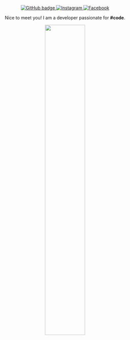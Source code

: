 <p align="center">
  <a href="https://github.com/eiromplays">
    <img src="https://img.shields.io/badge/-Github-000?style=for-the-badge&logo=Github&logoColor=white&link=https://github.com/eiromplays" alt="GitHub badge" />
  </a>
  <a href="https://www.instagram.com/eiromplays">
    <img src="https://img.shields.io/badge/-Instagram-C13584?style=for-the-badge&labelColor=C13584&logo=instagram&logoColor=white&link=https://www.instagram.com/eiromplays/" alt="Instagram" />
  </a>
  <a href="https://www.facebook.com/eiromplays">
    <img src="https://img.shields.io/badge/-Facebook-blue?style=for-the-badge&labelColor=blue&logo=facebook&logoColor=white&link=https://www.facebook.com/eiromplays/" alt="Facebook" />
  </a>
</p>

<p align="center">Nice to meet you! I am a developer passionate for <b>#code</b>.</p>

<p align="center"><img width="50%" src="https://github-readme-stats.vercel.app/api?username=eiromplays&show_icons=true&theme=tokyonight&count_private=true" /></p>
